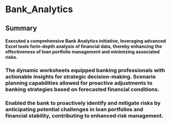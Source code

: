 # Bank_Analytics

## Summary

#### Executed a comprehensive Bank Analytics initiative, leveraging advanced Excel tools forin-depth analysis of financial data, thereby enhancing the effectiveness of loan portfolio management and minimizing associated risks.

### The dynamic worksheets equipped banking professionals with actionable insights for strategic decision-making. Scenario planning capabilities allowed for proactive adjustments to banking strategies based on forecasted financial conditions.

### Enabled the bank to proactively identify and mitigate risks by anticipating potential challenges in loan portfolios and financial stability, contributing to enhanced risk management.
